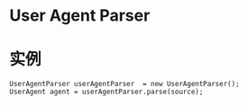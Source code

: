 # User Agent Parser

# 实例

	UserAgentParser userAgentParser  = new UserAgentParser();
	UserAgent agent = userAgentParser.parse(source);
